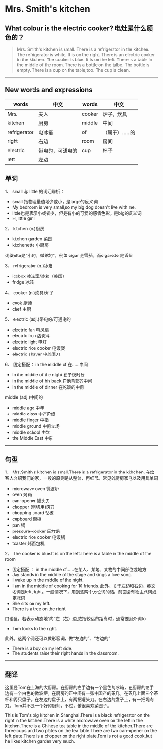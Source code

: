  
# Mrs. Smith's kitchen
## What colour is the electric cooker? 电灶是什么颜色的？

> Mrs. Smith's kitchen is small.
> There is a refrigerator in the kitchen.
> The refrigerator is white.
> It is on the right.
> There is an electric cooker in the kitchen.
> The cooker is blue.
> It is on the left.
> There is a table in the middle of the room.
> There is a bottle on the talbe.
> The bottle is empty.
> There is a cup on the table,too.
> The cup is clean.
---

## New words and expressions
words | 中文 | words | 中文
--- | --- | --- | ---
Mrs. | 夫人 | cooker | 炉子，炊具
kitchen | 厨房 | middle | 中间
refrigerator | 电冰箱 | of | （属于）……的
right | 右边 | room | 房间
electric | 带电的，可通电的 | cup | 杯子
left | 左边

## 单词
1、 small 与 little 的词汇辨析：
- small 指物理量值地少或小，是large的反义词
 - My bedroom is very small,so my big dog doesn't live with me.
- little也是表示小或者少，但是有小的可爱的感情色彩，是big的反义词
 - Hi,little girl!

2、 kitchen (n.)厨房
- kitchen garden 菜园
- kitchenette 小厨房

词缀ette是“小的，微缩的”，例如 cigar 是雪茄，而cigarette 是香烟

3、 refrigerator (n.)冰箱
- icebox 冰冻室/冰箱（美国）
- fridge 冰箱

4、 cooker (n.)炊具/炉子
- cook 厨师
- chef 主厨

5、 electric (adj.)带电的/可通电的
- electric fan 电风扇
- electric iron 店熨斗
- electric light 电灯
- electric rice cooker 电饭煲
- electric shaver 电剃须刀

6、 固定搭配： in the middle of 在……中间
- in the middle of the night 在子夜时分
- in the middle of his back 在他背部的中间
- in the middle of dinner 在吃饭的中间

middle (adj.)中间的
- middle age 中年
- middle class 中产阶级
- middle finger 中指
- middle ground 中间立场
- middle school 中学
- the Middle East 中东

---

## 句型
1、 Mrs.Smith's kitchen is small.There is a refrigerator in the kithchen.
在给客人介绍我们的家，一般的原则是从整体，再细节。常见的厨房家电以及用具单词
- microwave oven 微波炉
- oven 烤箱
- can-opener 罐头刀
- chopper (粗切用)肉刀
- chopping board 砧板
- cupboard 橱柜
- pan 锅
- pressure-cooker 压力锅
- electric rice cooker 电饭锅
- toaster 烤面包机

2、 The cooker is blue.It is on the left.There is a table in the middle of the room.
- 固定搭配 ： in the middle of……在某人、某地、某物的中间部位或地方
- Jay stands in the middle of the stage and sings a love song.
- I wake up in the middle of the night.
- I am in the middle of cooking for 10 friends.
此外，关于左边和右边，英文名词是left,right。一般情况下，用到这两个方位词的话，前面会有物主代词或定冠词
- She sits on my left.
- There is a tree on the right.

口语里，若表示动态地“向”左（右）边,或指较远的距离时，通常要用介词to
- Tom looks to the right.

此外，这两个词还可以做形容词，做“左边的”、“右边的”
- There is a boy on my left side.
- The students raise their right hands in the classroom.

---

## 翻译
 这里是Tom在上海的大厨房。在厨房的右手边有一个黑色的冰箱，在厨房的左手边有一个白色的微波炉。在厨房的正中间有一张中国产的茶几。在茶几上面三个茶杯和两只盘子。在左边的盘子上，有两把罐头刀。在右边的盘子上，有一把切肉刀。Tom并不是一个好的厨师，不过，他很喜欢菜园子。


 This is Tom's big kitchen in Shanghai.There is a black refrigerator on the right in the kitchen.There is a white microwave oven on the left in the kitchen.There is a Chinese tea table in the middle of the kitchen.There are three cups and two plates on the tea table.There are two  can-opener on the left plate.There is a chopper on the right plate.Tom is not a good cook,but he likes kitchen garden very much.







